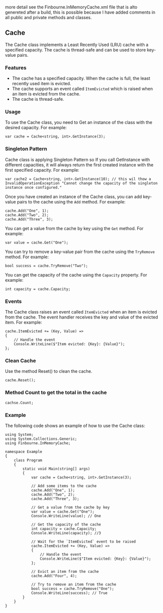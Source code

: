 more detail see the Finbourne.InMemoryCache.xml file  that is alto genereted after a build, this is possible 
because I have added comments in all public and private methods and classes.

## Cache

The Cache class implements a Least Recently Used (LRU) cache with a specified capacity. The cache is thread-safe and can be used to store key-value pairs.

### Features

* The cache has a specified capacity. When the cache is full, the least recently used item is evicted.
* The cache supports an event called `ItemEvicted` which is raised when an item is evicted from the cache.
* The cache is thread-safe.

### Usage

To use the Cache class, you need to Get an instance of the class with the desired capacity. For example:

```
var cache = Cache<string, int>.GetInstance(3);
```
### Singleton Pattern

Cache class is applying Singleton Pattern so If you call GetInstance with different capacities, it will always return the first created instance with the first specified capacity. For example:

```
var cache2 = Cache<string, int>.GetInstance(10); // this wil thow a InvalidOperationException "Cannot change the capacity of the singleton instance once configured."
```

Once you have created an instance of the Cache class, you can add key-value pairs to the cache using the `Add` method. For example:

```
cache.Add("One", 1);
cache.Add("Two", 2);
cache.Add("Three", 3);
```

You can get a value from the cache by key using the `Get` method. For example:

```
var value = cache.Get("One");
```

You can try to remove a key-value pair from the cache using the `TryRemove` method. For example:

```
bool success = cache.TryRemove("Two");
```

You can get the capacity of the cache using the `Capacity` property. For example:

```
int capacity = cache.Capacity;
```

### Events

The Cache class raises an event called `ItemEvicted` when an item is evicted from the cache. The event handler receives the key and value of the evicted item. For example:

```
cache.ItemEvicted += (Key, Value) =>
{
    // Handle the event
    Console.WriteLine($"Item evicted: {Key}: {Value}");
};
```


### Clean Cache

Use the method Reset() to clean the cache.

```
cache.Reset();
```

### Method Count to get the total in the cache

```
cachse.Count;
```

### Example

The following code shows an example of how to use the Cache class:

```
using System;
using System.Collections.Generic;
using Finbourne.InMemoryCache;

namespace Example
{
    class Program
    {
        static void Main(string[] args)
        {
            var cache = Cache<string, int>.GetInstance(3);

            // Add some items to the cache
            cache.Add("One", 1);
            cache.Add("Two", 2);
            cache.Add("Three", 3);

            // Get a value from the cache by key
            var value = cache.Get("One");
            Console.WriteLine(value); // One

            // Get the capacity of the cache
            int capacity = cache.Capacity;
            Console.WriteLine(capacity); //3

            // Wait for the `ItemEvicted` event to be raised
            cache.ItemEvicted += (Key, Value) =>
            {
                // Handle the event
                Console.WriteLine($"Item evicted: {Key}: {Value}");
            };

            // Evict an item from the cache
            cache.Add("Four", 4);
  
            // Try to remove an item from the cache
            bool success = cache.TryRemove("One");
            Console.WriteLine(success); // True
        }
    }
}
```
